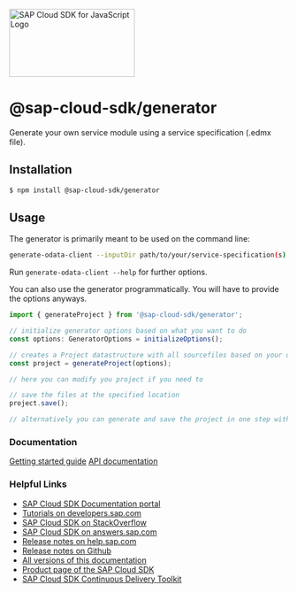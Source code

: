 <a href="https://sap.com/s4sdk"><img src="https://help.sap.com/doc/2324e9c3b28748a4ae2ad08166d77675/1.0/en-US/logo-with-js.svg" alt="SAP Cloud SDK for JavaScript Logo" height="122.92" width="226.773"/></a>

# @sap-cloud-sdk/generator

Generate your own service module using a service specification (.edmx file).

## Installation

```sh
$ npm install @sap-cloud-sdk/generator
```

## Usage

The generator is primarily meant to be used on the command line:

```sh
generate-odata-client --inputDir path/to/your/service-specification(s) --outputDir path/where/the/modules/are/stored
```

Run `generate-odata-client --help` for further options.

You can also use the generator programmatically. You will have to provide the options anyways.

```ts
import { generateProject } from '@sap-cloud-sdk/generator';

// initialize generator options based on what you want to do
const options: GeneratorOptions = initializeOptions();

// creates a Project datastructure with all sourcefiles based on your options
const project = generateProject(options);

// here you can modify you project if you need to

// save the files at the specified location
project.save();

// alternatively you can generate and save the project in one step with: generate(options)
```

### Documentation
[Getting started guide](https://sap.github.io/cloud-sdk/docs/js/getting-started)
[API documentation](https://sap.github.io/cloud-sdk/docs/js/api-reference-js-ts)

### Helpful Links

- [SAP Cloud SDK Documentation portal](https://sap.github.io/cloud-sdk/)
- [Tutorials on developers.sap.com](https://developers.sap.com/tutorial-navigator.html?tag=products:technology-platform/sap-cloud-sdk/sap-cloud-sdk&tag=topic:javascript)
- [SAP Cloud SDK on StackOverflow](https://stackoverflow.com/questions/tagged/sap-cloud-sdk?tab=Newest)
- [SAP Cloud SDK on answers.sap.com](https://answers.sap.com/tags/73555000100800000895)
- [Release notes on help.sap.com](https://help.sap.com/doc/2324e9c3b28748a4ae2ad08166d77675/1.0/en-US/js-index.html)
- [Release notes on Github](https://github.com/SAP/cloud-sdk/releases)
- [All versions of this documentation](https://help.sap.com/viewer/product/SAP_CLOUD_SDK/1.0/en-US)
- [Product page of the SAP Cloud SDK](https://developers.sap.com/topics/cloud-sdk.html)
- [SAP Cloud SDK Continuous Delivery Toolkit](https://github.com/SAP/cloud-s4-sdk-pipeline)
